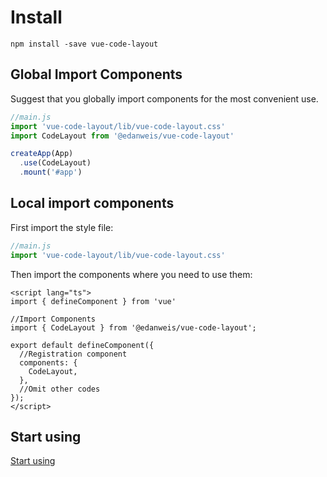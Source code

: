 # Install

```shell
npm install -save vue-code-layout
```

## Global Import Components

Suggest that you globally import components for the most convenient use.

```js
//main.js
import 'vue-code-layout/lib/vue-code-layout.css'
import CodeLayout from '@edanweis/vue-code-layout'

createApp(App)
  .use(CodeLayout)
  .mount('#app')  
```

## Local import components

First import the style file:

```js
//main.js
import 'vue-code-layout/lib/vue-code-layout.css'
```

Then import the components where you need to use them:

```vue
<script lang="ts">
import { defineComponent } from 'vue'

//Import Components
import { CodeLayout } from '@edanweis/vue-code-layout';

export default defineComponent({
  //Registration component
  components: {
    CodeLayout,
  },
  //Omit other codes
});
</script>
```

## Start using

[Start using](./useage.md)
